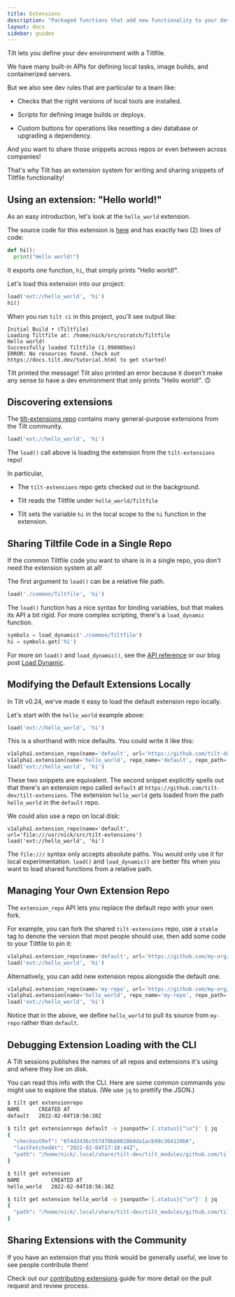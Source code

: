 ```yaml
---
title: Extensions
description: "Packaged functions that add new functionality to your dev env."
layout: docs
sidebar: guides
---
```


Tilt lets you define your dev environment with a Tiltfile.

We have many built-in APIs for defining local tasks, image builds, and containerized servers.

But we also see dev rules that are particular to a team like:

- Checks that the right versions of local tools are installed.

- Scripts for defining image builds or deploys.

- Custom buttons for operations like resetting a dev database or upgrading a dependency.

And you want to share those snippets across repos or even between across companies!

That's why Tilt has an extension system for writing and sharing snippets of
Tiltfile functionality!

## Using an extension: "Hello world!"

As an easy introduction, let's look at the `hello_world` extension.

The source code for this extension is
[here](https://github.com/tilt-dev/tilt-extensions/blob/master/hello_world/Tiltfile)
and has exactly two (2) lines of code:

```python
def hi():
  print("Hello world!")
```

It exports one function, `hi`, that simply prints "Hello world!".

Let's load this extension into our project:

```python
load('ext://hello_world', 'hi')
hi()
```

When you run `tilt ci` in this project, you'll see output like:

```shell
Initial Build • (Tiltfile)
Loading Tiltfile at: /home/nick/src/scratch/Tiltfile
Hello world!
Successfully loaded Tiltfile (1.990905ms)
ERROR: No resources found. Check out https://docs.tilt.dev/tutorial.html to get started!
```

Tilt printed the message! Tilt also printed an error because it doesn't make any sense
to have a dev environment that only prints "Hello world!". 🙃

## Discovering extensions

The [tilt-extensions repo](https://github.com/tilt-dev/tilt-extensions) contains
many general-purpose extensions from the Tilt community.

```python
load('ext://hello_world', 'hi')
```

The `load()` call above is loading the extension from the `tilt-extensions` repo!

In particular,

- The `tilt-extensions` repo gets checked out in the background.

- Tilt reads the Tiltfile under `hello_world/Tiltfile`

- Tilt sets the variable `hi` in the local scope to the `hi` function in the extension.

## Sharing Tiltfile Code in a Single Repo

If the common Tiltfile code you want to share is in a single repo, you don't need the
extension system at all!

The first argument to `load()` can be a relative file path.

```python
load('./common/Tiltfile', 'hi')
```

The `load()` function has a nice syntax for binding variables, but that makes
its API a bit rigid. For more complex scripting, there's a `load_dynamic`
function.

```python
symbols = load_dynamic('./common/Tiltfile')
hi = symbols.get('hi')
```

For more on `load()` and `load_dynamic()`, see the [API
reference](https://docs.tilt.dev/api.html#api.load) or our blog post [Load
Dynamic](https://blog.tilt.dev/2020/11/03/load-dynamic.html).

## Modifying the Default Extensions Locally

In Tilt v0.24, we've made it easy to load the default extension repo locally.

Let's start with the `hello_world` example above:

```python
load('ext://hello_world', 'hi')
```

This is a shorthand with nice defaults. You could write it like this:

```python
v1alpha1.extension_repo(name='default', url='https://github.com/tilt-dev/tilt-extensions', ref='HEAD')
v1alpha1.extension(name='hello_world', repo_name='default', repo_path='hello_world')
load('ext://hello_world', 'hi')
```

These two snippets are equivalent. The second snippet explicitly spells out that
there's an extension repo called `default` at
`https://github.com/tilt-dev/tilt-extensions`.  The extension `hello_world`
gets loaded from the path `hello_world` in the `default` repo.

We could also use a repo on local disk:

```shell
v1alpha1.extension_repo(name='default', url='file:///usr/nick/src/tilt-extensions')
load('ext://hello_world', 'hi')
```

The `file:///` syntax only accepts absolute paths. You would only use it for local
experimentation. `load()` and `load_dynamic()` are better fits when you want to load
shared functions from a relative path.

## Managing Your Own Extension Repo

The `extension_repo` API lets you replace the default repo with your own fork.

For example, you can fork the shared `tilt-extensions` repo, use a `stable` tag 
to denote the version that most people should use, then add some code to your Tiltfile to pin it:

```python
v1alpha1.extension_repo(name='default', url='https://github.com/my-org/tilt-extensions', ref='stable')
load('ext://hello_world', 'hi')
```

Alternatively, you can add new extension repos alongside the default one.

```python
v1alpha1.extension_repo(name='my-repo', url='https://github.com/my-org/tilt-extensions', ref='HEAD')
v1alpha1.extension(name='hello_world', repo_name='my-repo', repo_path='hello_world')
load('ext://hello_world', 'hi')
```

Notice that in the above, we define `hello_world` to pull its source from
`my-repo` rather than `default`.

## Debugging Extension Loading with the CLI

A Tilt sessions publishes the names of all repos and extensions it's using and where they live on disk.

You can read this info with the CLI. Here are some common commands you might use
to explore the status. (We use `jq` to prettify the JSON.)

```bash
$ tilt get extensionrepo
NAME      CREATED AT
default   2022-02-04T18:56:38Z

$ tilt get extensionrepo default -o jsonpath='{.status}{"\n"}' | jq
{
  "checkoutRef": "6f4d3436c557d70bb0810b0da1acb99c364120b6",
  "lastFetchedAt": "2022-02-04T17:18:44Z",
  "path": "/home/nick/.local/share/tilt-dev/tilt_modules/github.com/tilt-dev/tilt-extensions"
}

$ tilt get extension
NAME          CREATED AT
hello_world   2022-02-04T18:56:38Z

$ tilt get extension hello_world -o jsonpath='{.status}{"\n"}' | jq
{
  "path": "/home/nick/.local/share/tilt-dev/tilt_modules/github.com/tilt-dev/tilt-extensions/hello_world/Tiltfile"
}
```

## Sharing Extensions with the Community

If you have an extension that you think would be generally useful, we love to
see people contribute them!

Check out our [contributing extensions](contribute_extension.html) guide
for more detail on the pull request and review process.

